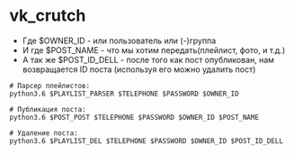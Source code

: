 # vk_crutch

* Где $OWNER_ID - или пользователь или (-)группа
* И где $POST_NAME - что мы хотим передать(плейлист, фото, и т.д.)
* А так же $POST_ID_DELL - после того как пост опубликован, нам возвращается ID поста (используя его можно удалить пост)

```
# Парсер плейлистов:
python3.6 $PLAYLIST_PARSER $TELEPHONE $PASSWORD $OWNER_ID

# Публикация поста:
python3.6 $POST_POST $TELEPHONE $PASSWORD $OWNER_ID $POST_NAME

# Удаление поста:
python3.6 $PLAYLIST_DEL $TELEPHONE $PASSWORD $OWNER_ID $POST_ID_DELL
